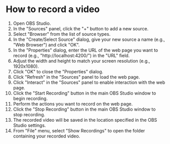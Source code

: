# How to record a video
1. Open OBS Studio.
2. In the "Sources" panel, click the "+" button to add a new source.
3. Select "Browser" from the list of source types.
4. In the "Create/Select Source" dialog, give your new source a name (e.g., "Web Browser") and click "OK".
5. In the "Properties" dialog, enter the URL of the web page you want to record (e.g., "http://localhost:4200/") in the "URL" field.
6. Adjust the width and height to match your screen resolution (e.g., 1920x1080).
7. Click "OK" to close the "Properties" dialog.
8. Click "Refresh" in the "Sources" panel to load the web page.
9. Click "Interact" in the "Sources" panel to enable interaction with the web page.
10. Click the "Start Recording" button in the main OBS Studio window to begin recording.
11. Perform the actions you want to record on the web page.
12. Click the "Stop Recording" button in the main OBS Studio window to stop recording.
13. The recorded video will be saved in the location specified in the OBS Studio settings.
14. From "File" menu, select "Show Recordings" to open the folder containing your recorded video.